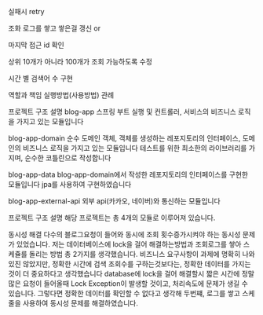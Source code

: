 
실패시 retry

조화 로그를 쌓고 쌓은걸 갱신
or

마지막 접근 id 확인

상위 10개가 아니라 100개가 조회 가능하도록 수정

시간 별 검색어 수 구현

역할과 책임
실행방법(사용방법)
관례

프로젝트 구조 설명
blog-app
스프링 부트 실행 및 컨트롤러, 서비스의 비즈니스 로직을 가지고 있는 모듈입니다

blog-app-domain
순수 도메인 객체, 객체를 생성하는 레포지토리의 인터페이스, 도메인의 비즈니스 로직을 가지고 있는 모듈입니다
테스트를 위한 최소한의 라이브러리를 가지며, 순수한 코틀린으로 작성합니다

blog-app-data
blog-app-domain에서 작성한 레포지토리의 인터페이스를 구현한 모듈입니다
jpa를 사용하여 구현하였습니다

blog-app-external-api
외부 api(카카오, 네이버)와 통신하는 모듈입니다

프로젝트 구조 설명
해당 프로젝트는 총 4개의 모듈로 이루어져 있습니다.


동시성 해결
다수의 블로그요청이 들어와 동시에 조회 횟수증가시켜야 하는 동시성 문제가 있었습니다.
저는 데이터베이스에 lock을 걸어 해결하는방법과 조회로그를 쌓아 스케쥴를 돌리는 방법 총 2가지를 생각했습니다.
비즈니스 요구사항이 과제에 명확히 나와 있진 않았지만, 정확한 시간에 검색 조회수를 구하는것보다는, 정확한 데이터를 가지는 것이 더 중요하다고 생각했습니다
database에 lock을 걸어 해결할시 짧은 시간에 정말 많은 요청이 들어올때 Lock Exception이 발생할 것이고, 처리속도에 문제가 생길 수 있습니다. 그렇다면 정확한 데이터를 확인할 수 없다고 생각해 두번쨰, 로그를 쌓고 스케줄을 사용하여 동시성 문제를 해결하였습니다.
